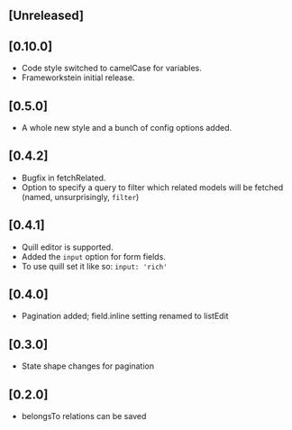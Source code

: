 
## [Unreleased]


## [0.10.0]
 - Code style switched to camelCase for variables. 
 - Frameworkstein initial release.

## [0.5.0]
 - A whole new style and a bunch of config options added.

## [0.4.2]
 - Bugfix in fetchRelated. 
 - Option to specify a query to filter which related models will be fetched (named, unsurprisingly, `filter`) 

## [0.4.1]
 - Quill editor is supported. 
 - Added the `input` option for form fields. 
 - To use quill set it like so: `input: 'rich'`

## [0.4.0]
 - Pagination added; field.inline setting renamed to listEdit

## [0.3.0]
 - State shape changes for pagination

## [0.2.0]
 - belongsTo relations can be saved
